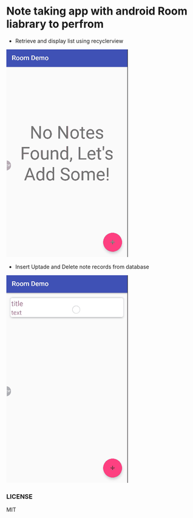 # Note taking app with android Room liabrary to perfrom
- Retrieve and display list using recyclerview

![insert and display list](screenshots/insert.gif?raw=true "insert")

- Insert Uptade and Delete note records from database

![insert and display list](screenshots/update_delete.gif?raw=true "update_delete")


### LICENSE
MIT